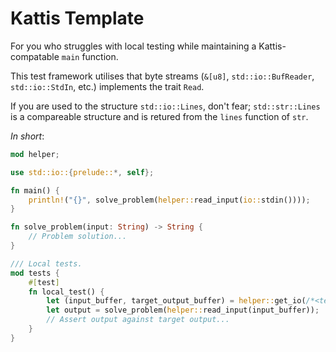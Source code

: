 # Kattis Template

For you who struggles with local testing while maintaining a Kattis-compatable `main` function. 

This test framework utilises that byte streams (`&[u8]`, `std::io::BufReader`, `std::io::StdIn`, etc.) implements the trait `Read`.

If you are used to the structure `std::io::Lines`, don't fear; `std::str::Lines` is a compareable structure and is retured from the `lines` function of `str`.

_In short_:
```rs
mod helper;

use std::io::{prelude::*, self};

fn main() {
    println!("{}", solve_problem(helper::read_input(io::stdin())));
}

fn solve_problem(input: String) -> String {
    // Problem solution...
}

/// Local tests.
mod tests {
    #[test]
    fn local_test() {
        let (input_buffer, target_output_buffer) = helper::get_io(/*<test-name>*/);
        let output = solve_problem(helper::read_input(input_buffer));
        // Assert output against target output...
    }
}
```